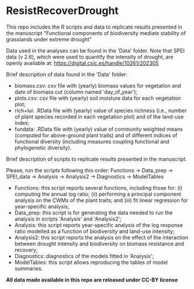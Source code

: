 # ResistRecoverDrought
This repo includes the R scripts and data to replicate results presented in the manuscript "Functional components of biodiversity mediate stability of grasslands under extreme drought"

Data used in the analyses can be found in the 'Data' folder. Note that SPEI data (v 2.6), which were used to quantify the intensity of drought, are openly available at: https://digital.csic.es/handle/10261/202305

Brief description of data found in the 'Data' folder:

- biomass.csv: csv file with (yearly) biomass values for vegetation and date of biomass cut (column named 'day_of_year');
- plots.csv: csv file with (yearly) soil moisture data for each vegetation plot;
- rich+lui: .RData file with (yearly) value of species richness (i.e., number of plant species recorded in each vegetation plot) and of the land-use index;
- fundata: .RData file with (yearly) value of community weighted means (computed for above-ground plant traits) and of different indices of functional diversity (including measures coupling functional and phylogenetic diversity). 

Brief description of scripts to replicate results presented in the manuscript. 

Please, run the scripts following this order: Functions -> Data_prep -> SPEI_data -> Analysis -> Analysis2 -> Diagnostics -> ModelTables

- Functions: this script reports several functions, including those for: (i) computing the annual log ratio; (ii) performing a principal component analysis on the CWMs of the plant traits; and (iii) fit linear regression for year-specific analysis;
- Data_prep: this script is for generating the data needed to run the analysis in scripts 'Analysis' and 'Analysis2';
- Analysis: this script reports year-specific analysis of the log response ratio modelled as a function of biodiversity and land-use intensity;
- Analysis2: this script reports the analysis on the effect of the interaction between drought intensity and biodiversity on biomass resistance and recovery;
- Diagnostics: diagnostics of the models fitted in 'Analysis';
- ModelTables: this script allows reproducing the tables of model summaries.   

**All data made available in this repo are released under CC-BY license**
